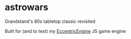 # astrowars

Grandstand's 80s tabletop classic revisited

Built for (and to test) my [EccentricEngine](https://github.com/JustinPinner/EccentricEngine) JS game engine
